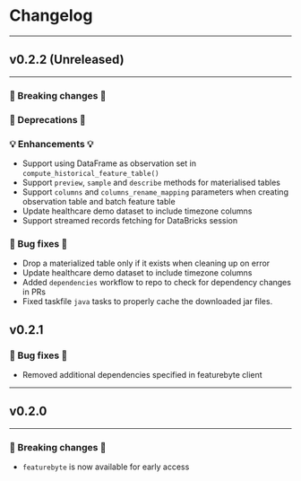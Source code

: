 # Changelog

---

## v0.2.2 (Unreleased)

---

### 🛑 Breaking changes 🛑


### 🚩 Deprecations 🚩


### 💡 Enhancements 💡

+ Support using DataFrame as observation set in `compute_historical_feature_table()`
+ Support `preview`, `sample` and `describe` methods for materialised tables
+ Support `columns` and `columns_rename_mapping` parameters when creating observation table and
  batch feature table
+ Update healthcare demo dataset to include timezone columns
+ Support streamed records fetching for DataBricks session

### 🧰 Bug fixes 🧰

+ Drop a materialized table only if it exists when cleaning up on error
+ Update healthcare demo dataset to include timezone columns
+ Added `dependencies` workflow to repo to check for dependency changes in PRs
+ Fixed taskfile `java` tasks to properly cache the downloaded jar files.

## v0.2.1

### 🧰 Bug fixes 🧰

* Removed additional dependencies specified in featurebyte client

---

## v0.2.0

---
### 🛑 Breaking changes 🛑

+ `featurebyte` is now available for early access
